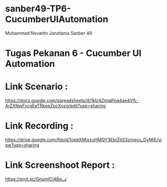 # sanber49-TP6-CucumberUIAutomation

Muhammad Novanto Janotama
Sanber 49

# Tugas Pekanan 6 - Cucumber UI Automation

# Link Scenario : 
https://docs.google.com/spreadsheets/d/1kIz4ZlmaPpa4ae4VfL-ArZXNwFxcgEeTRkpeZpcXnzg/edit?usp=sharing

# Link Recording : 
https://drive.google.com/file/d/1opbXMjxzuHMQY3EbIZbS3zmecs_DyMiE/view?usp=sharing

# Link Screenshoot Report : 
https://prnt.sc/GnumlCjABq_J
